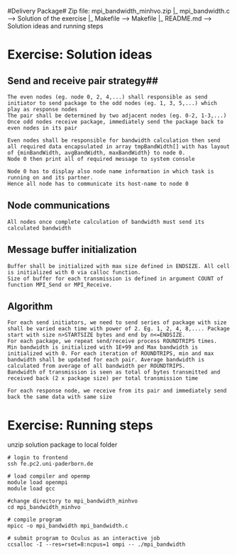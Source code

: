 #Delivery Package#
Zip file: mpi_bandwidth_minhvo.zip
  |_ mpi_bandwidth.c --> Solution of the exercise
  |_ Makefile        --> Makefile
  |_ README.md       --> Solution ideas and running steps


# Exercise: Solution ideas #
## Send and receive pair strategy##
    The even nodes (eg. node 0, 2, 4,...) shall responsible as send initiator to send package to the odd nodes (eg. 1, 3, 5,...) which play as response nodes
    The pair shall be determined by two adjacent nodes (eg. 0-2, 1-3,...)
    Once odd nodes receive package, immediately send the package back to even nodes in its pair

    Even nodes shall be responsible for bandwidth calculation then send all required data encapsulated in array tmpBandWidth[] with has layout of {minBandWidth, avgBandWidth, maxBandWidth} to node 0.
    Node 0 then print all of required message to system console

    Node 0 has to display also node name information in which task is running on and its partner.
    Hence all node has to communicate its host-name to node 0

## Node communications ##
    All nodes once complete calculation of bandwidth must send its calculated bandwidth

## Message buffer initialization ##
    Buffer shall be initialized with max size defined in ENDSIZE. All cell is initialized with 0 via calloc function.
    Size of buffer for each transmission is defined in argument COUNT of function MPI_Send or MPI_Receive.
## Algorithm ##
    For each send initiators, we need to send series of package with size shall be varied each time with power of 2. Eg. 1, 2, 4, 8,.... Package start with size n>STARTSIZE bytes and end by n<=ENDSIZE.
    For each package, we repeat send/receive process ROUNDTRIPS times.
    Min bandwidth is initialized with 1E+99 and Max bandwidth is initialized with 0. For each iteration of ROUNDTRIPS, min and max bandwidth shall be updated for each pair. Average bandwidth is calculated from average of all bandwidth per ROUNDTRIPS.
    Bandwidth of transmission is seen as total of bytes transmitted and received back (2 x package size) per total transmission time

    For each response node, we receive from its pair and immediately send back the same data with same size

# Exercise: Running steps #


unzip solution package to local folder

```shell
# login to frontend
ssh fe.pc2.uni-paderborn.de

# load compiler and openmp
module load openmpi
module load gcc

#change directory to mpi_bandwidth_minhvo
cd mpi_bandwidth_minhvo

# compile program
mpicc -o mpi_bandwidth mpi_bandwidth.c

# submit program to Oculus as an interactive job
ccsalloc -I --res=rset=8:ncpus=1 ompi -- ./mpi_bandwidth
```